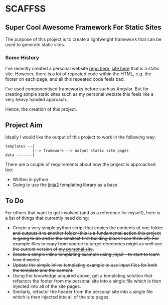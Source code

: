 # SCAFFSS

## Super Cool Awesome Framework For Static Sites

The purpose of this project is to create a lightweight framework that can be used to generate static sites.

### Some History

I've recently created a personal website [repo here](https://github.com/twarsop/personal-website), [site here](http://tomwarsop.com/) that is a static site. However, there is a lot of repeated code within the HTML, e.g. the footer on each page, and all this repeated code feels bad.

I've used componentised frameworks before such as Angular. But for creating simple static sites such as my personal webiste this feels like a very heavy handed approach.

Hence, the creation of this project.

## Project Aim

Ideally I would like the output of this project to work in the following way:

```
templates --|
            |--> framework --> output static site pages
data -------|
```

There are a couple of requirements about how the project is approached too:
- Written in python
- Going to use the [jinja2](https://pypi.org/project/Jinja2/) templating library as a base.

## To Do

For others that want to get involved (and as a reference for myself), here is a list of things that currently need doing:
- ~~Create a very simple python script that copies the contents of one folder and outputs it to another folder (this is a fundamental action this project is going to do and is the smallest first building block I can think of). For example files to copy from source to target directories might as well use the current version of [my personal site](https://github.com/twarsop/personal-website).~~
- ~~Create a simple inline templating example using jinja2 - to start to learn how it works.~~
- ~~Update the simple inline templating example to use input files for both the template and the content.~~
- Using the knowledge acquired above, get a templating solution that refactors the footer from my personal site into a single file which is then injected into all of the site pages.
- Similarly, refactor the header from the personal site into a single file which is then injected into all of the site pages.
